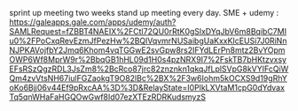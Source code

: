 sprint up meeting two weeks
stand up meeting every day.
SME +
udemy :
https://galeapps.gale.com/apps/udemy/auth?SAMLRequest=fZBBT4NAEIX%2FCtl72QU0rRtK0gSlxDYqJbV6m8BqibC7MIu0%2FPoCxqRevEzmJfPezHw%2BQlVqvmrNUSaibgUaKxxKIcEUSi7J0RiNnNJPKAVojfbY2Jmq6Khom4vqTGGwE2svGpw8rs2IFYdLErPn8mtz2BvYOpmOWP6Wf8MprW9r%2BbqGB1hHL09d1H0s4pzNRX9I7%2FskTB7bHKtzvxsyEFsRSzQgzRDL3JsZm8%2BcRco87jrc82znznkn1qkqJfLplSVpG8kVYIFcQiWQm4zvVtsNH67iulFGZaokgT9O82lBc%2BX%2F3w6Iohm5kOCXS9d19gRhYoKo6Bjj06v44Ef9pRxcAA%3D%3D&RelayState=I0PlkLXVtaM1cpG0dYdvaxTq5qnWHaFaHGQOwGwf8Id07ezXTEzRDRKudsmyzS

